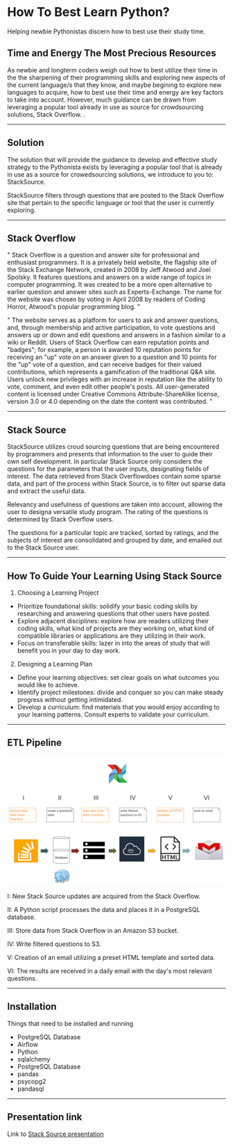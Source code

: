 # How To Best Learn Python?

Helping newbie Pythonistas discern how to best use their study time.

## Time and Energy The Most Precious Resources

As newbie and longterm coders weigh out how to best utilize their time in the 
the sharpening of their programming skills and exploring new aspects of the
current language/s that they know, and maybe begining to explore new languages 
to acquire, how to best use their time and energy are key factors to take into
account. However, much guidance can be drawn from leveraging a popular tool 
already in use as source for crowdsourcing solutions, Stack Overflow. 
.

---

## Solution

The solution that will provide the guidance to develop and effective study 
strategy to the Pythonista exists by leveraging a popular tool that is already
in use as a source for crowedsourcing solutions, we introduce to you to: 
StackSource. 

StackSource filters through questions that are posted to the Stack Overflow site
that pertain to the specific language or tool that the user is currently exploring.

---

## Stack Overflow


" Stack Overflow is a question and answer site for professional and enthusiast
programmers. It is a privately held website, the flagship site of the Stack
Exchange Network, created in 2008 by Jeff Atwood and Joel Spolsky. It features
questions and answers on a wide range of topics in computer programming. It was
created to be a more open alternative to earlier question and answer sites such
as Experts-Exchange. The name for the website was chosen by voting in April 2008
by readers of Coding Horror, Atwood's popular programming blog. "

" The website serves as a platform for users to ask and answer questions, and, 
through membership and active participation, to vote questions and answers up or 
down and edit questions and answers in a fashion similar to a wiki or Reddit. Users 
of Stack Overflow can earn reputation points and "badges"; for example, a person is 
awarded 10 reputation points for receiving an "up" vote on an answer given to a 
question and 10 points for the "up" vote of a question, and can receive badges 
for their valued contributions, which represents a gamification of the traditional 
Q&A site. Users unlock new privileges with an increase in reputation like the 
ability to vote, comment, and even edit other people's posts. All user-generated 
content is licensed under Creative Commons Attribute-ShareAlike license, version 3.0 
or 4.0 depending on the date the content was contributed. "

---

## Stack Source

StackSource utilizes croud sourcing questions that are being encountered by 
programmers and presents that information to the user to guide their own self 
development. In particular Stack Source only considers the questions for the 
parameters that the user inputs, designating fields of interest. The data retrieved 
from Stack Overflowdoes contain some sparse data, and part of the process within 
Stack Source, is to filter out sparse data and extract the useful data.

Relevancy and usefulness of questions are taken into account, allowing the user to 
designa versatile study program. The rating of the questions is determined by Stack 
Overflow users. 

The questions for a particular topic are tracked, sorted by ratings, and the subjects 
of interest are consolidated and grouped by date, and emailed out to the Stack Source user. 

---

## How To Guide Your Learning Using Stack Source

1. Choosing a Learning Project
- Prioritize foundational skills: solidify your basic coding skills by researching and
answering questions that other users have posted. 
- Explore adjacent disciplines: explore how are readers utilizing their coding skills, what
kind of projects are they working on, what kind of compatible libraries or applications are 
they utilizing in their work. 
- Focus on transferable skills: lazer in into the areas of study that will benefit you in 
your day to day work. 

2. Designing a Learning Plan
- Define your learning objectives: set clear goals on what outcomes you would like to achieve.
- Identify project milestones: divide and conquer so you can make steady progress without 
getting intimidated.
- Develop a curriculum: find materials that you would enjoy according to your learning 
patterns. Consult experts to validate your curriculum.

---

## ETL Pipeline

![Image](images/pipeline.jpg)

I: New Stack Source updates are acquired from the Stack Overflow. 

II: A Python script processes the data and places it in a PostgreSQL database. 

III: Store data from Stack Overflow in an Amazon S3 bucket.

IV: Write filtered questions to S3.

V: Creation of an email utilizing a preset HTML template and sorted data. 

VI: The results are received in a daily email with the day's most
relevant questions.

---

## Installation

Things that need to be installed and running

- PostgreSQL Database
- Airflow
- Python
- sqlalchemy
- PostgreSQL Database
- pandas
- psycopg2
- pandasql

---

## Presentation link

Link to [Stack Source presentation](https://bit.ly/3a26hmV)